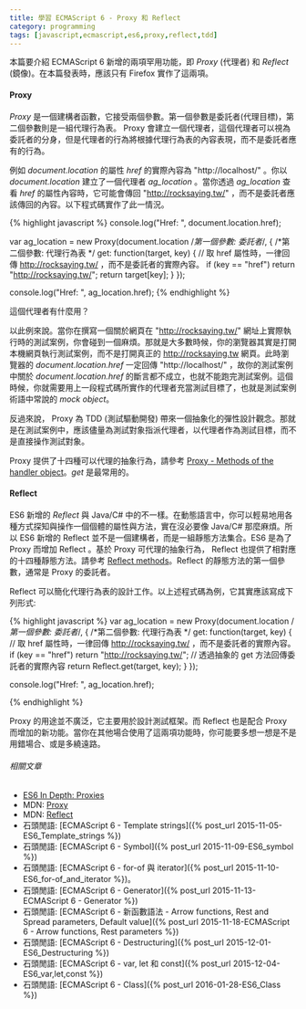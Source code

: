 ```yaml
---
title: 學習 ECMAScript 6 - Proxy 和 Reflect
category: programming
tags: [javascript,ecmascript,es6,proxy,reflect,tdd]
---
```


本篇要介紹 ECMAScript 6 新增的兩項罕用功能，即 <dfn>Proxy</dfn> (代理者) 和 <dfn>Reflect</dfn> (鏡像)。在本篇發表時，應該只有 Firefox 實作了這兩項。

<!--more-->

#### Proxy

<dfn>Proxy</dfn> 是一個建構者函數，它接受兩個參數。第一個參數是委託者(代理目標)，第二個參數則是一組代理行為表。 Proxy 會建立一個代理者，這個代理者可以視為委託者的分身，但是代理者的行為將根據代理行為表的內容表現，而不是委託者應有的行為。

例如 <var>document.location</var> 的屬性 <var>href</var> 的實際內容為 "http://localhost/" 。你以 <var>document.location</var> 建立了一個代理者 <var>ag_location</var> 。當你透過 <var>ag_location</var> 查看 <var>href</var> 的屬性內容時，它可能會傳回 "http://rocksaying.tw/" ，而不是委託者應該傳回的內容。以下程式碼實作了此一情況。

{% highlight javascript %}
console.log("Href: ", document.location.href);

var ag_location = new Proxy(document.location /*第一個參數: 委託者*/,
{ /*第二個參數: 代理行為表 */
    get: function(target, key) {
        // 取 href 屬性時，一律回傳 http://rocksaying.tw/ ，而不是委託者的實際內容。
        if (key == "href")
            return "http://rocksaying.tw/";
        return target[key];
    }
});

console.log("Href: ", ag_location.href);
{% endhighlight %}

這個代理者有什麼用？

以此例來說。當你在撰寫一個關於網頁在 "http://rocksaying.tw/" 網址上實際執行時的測試案例，你會碰到一個麻煩。那就是大多數時候，你的瀏覽器其實是打開本機網頁執行測試案例，而不是打開真正的 http://rocksaying.tw 網頁。此時瀏覽器的 <var>document.location.href</var> 一定回傳 "http://localhost/" ，故你的測試案例中關於 <var>document.location.href</var> 的斷言都不成立，也就不能跑完測試案例。這個時候，你就需要用上一段程式碼所實作的代理者充當測試目標了，也就是測試案例術語中常說的 <dfn>mock object</dfn>。

反過來說， Proxy 為 TDD (測試驅動開發) 帶來一個抽象化的彈性設計觀念。那就是在測試案例中，應該儘量為測試對象指派代理者，以代理者作為測試目標，而不是直接操作測試對象。

Proxy 提供了十四種可以代理的抽象行為，請參考 [Proxy - Methods of the handler object](https://developer.mozilla.org/en-US/docs/Web/JavaScript/Reference/Global_Objects/Proxy#Methods_of_the_handler_object)。<dfn>get</dfn> 是最常用的。

#### Reflect

ES6 新增的 <dfn>Reflect</dfn> 與 Java/C# 中的不一樣。在動態語言中，你可以輕易地用各種方式探知與操作一個個體的屬性與方法，實在沒必要像 Java/C# 那麼麻煩。所以 ES6 新增的 Reflect 並不是一個建構者，而是一組靜態方法集合。ES6 是為了 Proxy 而增加 Reflect 。基於 Proxy 可代理的抽象行為， Reflect 也提供了相對應的十四種靜態方法。請參考 [Reflect methods](https://developer.mozilla.org/en-US/docs/Web/JavaScript/Reference/Global_Objects/Reflect)。Reflect 的靜態方法的第一個參數，通常是 Proxy 的委託者。

Reflect 可以簡化代理行為表的設計工作。以上述程式碼為例，它其實應該寫成下列形式:

{% highlight javascript %}
var ag_location = new Proxy(document.location /*第一個參數: 委託者*/,
{ /*第二個參數: 代理行為表 */
    get: function(target, key) {
        // 取 href 屬性時，一律回傳 http://rocksaying.tw/ ，而不是委託者的實際內容。
        if (key == "href")
            return "http://rocksaying.tw/";
        // 透過抽象的 get 方法回傳委託者的實際內容
        return Reflect.get(target, key);
    }
});

console.log("Href: ", ag_location.href);

{% endhighlight %}

Proxy 的用途並不廣泛，它主要用於設計測試框架。而 Reflect 也是配合 Proxy 而增加的新功能。當你在其他場合使用了這兩項功能時，你可能要多想一想是不是用錯場合、或是多繞遠路。

###### 相關文章

* [ES6 In Depth: Proxies](https://hacks.mozilla.org/2015/07/es6-in-depth-proxies-and-reflect/)
* MDN: [Proxy](https://developer.mozilla.org/en-US/docs/Web/JavaScript/Reference/Global_Objects/Proxy)
* MDN: [Reflect](https://developer.mozilla.org/en-US/docs/Web/JavaScript/Reference/Global_Objects/Reflect)
* 石頭閒語: [ECMAScript 6 - Template strings]({% post_url 2015-11-05-ES6_Template_strings %})
* 石頭閒語: [ECMAScript 6 - Symbol]({% post_url 2015-11-09-ES6_symbol %})
* 石頭閒語: [ECMAScript 6 - for-of 與 iterator]({% post_url 2015-11-10-ES6_for-of_and_iterator %})。
* 石頭閒語: [ECMAScript 6 - Generator]({% post_url 2015-11-13-ECMAScript 6 - Generator %})
* 石頭閒語: [ECMAScript 6 - 新函數語法 - Arrow functions, Rest and Spread parameters, Default value]({% post_url 2015-11-18-ECMAScript 6 - Arrow functions, Rest parameters %})
* 石頭閒語: [ECMAScript 6 - Destructuring]({% post_url 2015-12-01-ES6_Destructuring %})
* 石頭閒語: [ECMAScript 6 - var, let 和 const]({% post_url 2015-12-04-ES6_var,let,const %})
* 石頭閒語: [ECMAScript 6 - Class]({% post_url 2016-01-28-ES6_Class %})
